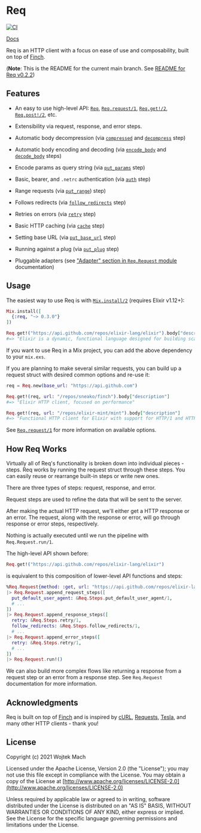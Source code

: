 # Req

[![CI](https://github.com/wojtekmach/req/actions/workflows/ci.yml/badge.svg)](https://github.com/wojtekmach/req/actions/workflows/ci.yml)

[Docs](https://hexdocs.pm/req)

Req is an HTTP client with a focus on ease of use and composability, built on top of [Finch](https://github.com/keathley/finch).

(**Note**: This is the README for the current main branch. See [README for Req v0.2.2](https://github.com/wojtekmach/req/tree/v0.2.2#readme))

## Features

  * An easy to use high-level API: [`Req`][req], [`Req.request/1`][req.request], [`Req.get!/2`][req.get!], [`Req.post!/2`][req.post!], etc.

  * Extensibility via request, response, and error steps.

  * Automatic body decompression (via [`compressed`][compressed] and [`decompress`][decompress] step)

  * Automatic body encoding and decoding (via [`encode_body`][encode_body]
    and [`decode_body`][decode_body] steps)

  * Encode params as query string (via [`put_params`][put_params] step)

  * Basic, bearer, and `.netrc` authentication (via [`auth`][auth] step)

  * Range requests (via [`put_range`][put_range]) step)

  * Follows redirects (via [`follow_redirects`][follow_redirects] step)

  * Retries on errors (via [`retry`][retry] step)

  * Basic HTTP caching (via [`cache`][cache] step)

  * Setting base URL (via [`put_base_url`][put_base_url] step)

  * Running against a plug (via [`put_plug`][put_plug] step)

  * Pluggable adapters (see ["Adapter" section in `Req.Request` module][adapter] documentation)

[req]: https://hexdocs.pm/req/Req.html
[req.request]: https://hexdocs.pm/req/Req.html#request/1
[req.get!]: https://hexdocs.pm/req/Req.html#get!/2
[req.post!]: https://hexdocs.pm/req/Req.html#post!/2
[compressed]: https://hexdocs.pm/req/Req.Steps.html#compressed/1
[decompress]: https://hexdocs.pm/req/Req.Steps.html#decompress/1
[encode_body]: https://hexdocs.pm/req/Req.Steps.html#encode_body/1
[decode_body]: https://hexdocs.pm/req/Req.Steps.html#decode_body/1
[put_params]: https://hexdocs.pm/req/Req.Steps.html#put_params/1
[auth]: https://hexdocs.pm/req/Req.Steps.html#auth/1
[put_range]: https://hexdocs.pm/req/Req.Steps.html#put_range/1
[follow_redirects]: https://hexdocs.pm/req/Req.Steps.html#follow_redirects/1
[retry]: https://hexdocs.pm/req/Req.Steps.html#retry/1
[cache]: https://hexdocs.pm/req/Req.Steps.html#cache/1
[put_base_url]: https://hexdocs.pm/req/Req.Steps.html#put_base_url/1
[put_plug]: https://hexdocs.pm/req/Req.Steps.html#put_plug/1
[adapter]: https://hexdocs.pm/req/Req.Request.html#module-adapter

## Usage

The easiest way to use Req is with [`Mix.install/2`](https://hexdocs.pm/mix/Mix.html#install/2) (requires Elixir v1.12+):

```elixir
Mix.install([
  {:req, "~> 0.3.0"}
])

Req.get!("https://api.github.com/repos/elixir-lang/elixir").body["description"]
#=> "Elixir is a dynamic, functional language designed for building scalable and maintainable applications"
```

If you want to use Req in a Mix project, you can add the above dependency to your `mix.exs`.

If you are planning to make several similar requests, you can build up a request struct with
desired common options and re-use it:

```elixir
req = Req.new(base_url: "https://api.github.com")

Req.get!(req, url: "/repos/sneako/finch").body["description"]
#=> "Elixir HTTP client, focused on performance"

Req.get!(req, url: "/repos/elixir-mint/mint").body["description"]
#=> "Functional HTTP client for Elixir with support for HTTP/1 and HTTP/2."
```

See [`Req.request/1`](https://hexdocs.pm/req/Req.html#request/1) for more information on available
options.

## How Req Works

Virtually all of Req's functionality is broken down into individual pieces - steps. Req works by
running the request struct through these steps. You can easily reuse or rearrange built-in steps
or write new ones.

There are three types of steps: request, response, and error.

Request steps are used to refine the data that will be sent to the server.

After making the actual HTTP request, we'll either get a HTTP response or an error.
The request, along with the response or error, will go through response or
error steps, respectively.

Nothing is actually executed until we run the pipeline with `Req.Request.run/1`.

The high-level API shown before:

```elixir
Req.get!("https://api.github.com/repos/elixir-lang/elixir")
```

is equivalent to this composition of lower-level API functions and steps:

```elixir
%Req.Request{method: :get, url: "https://api.github.com/repos/elixir-lang/elixir"}
|> Req.Request.append_request_steps([
  put_default_user_agent: &Req.Steps.put_default_user_agent/1,
  # ...
])
|> Req.Request.append_response_steps([
  retry: &Req.Steps.retry/1,
  follow_redirects: &Req.Steps.follow_redirects/1,
  # ...
|> Req.Request.append_error_steps([
  retry: &Req.Steps.retry/1,
  # ...
])
|> Req.Request.run!()
```

We can also build more complex flows like returning a response from a request step
or an error from a response step. See `Req.Request` documentation for more information.

## Acknowledgments

Req is built on top of [Finch](http://github.com/keathley/finch) and is inspired by [cURL](https://curl.se), [Requests](https://docs.python-requests.org/en/master/), [Tesla](https://github.com/teamon/tesla), and many other HTTP clients - thank you!

## License

Copyright (c) 2021 Wojtek Mach

Licensed under the Apache License, Version 2.0 (the "License");
you may not use this file except in compliance with the License.
You may obtain a copy of the License at [http://www.apache.org/licenses/LICENSE-2.0](http://www.apache.org/licenses/LICENSE-2.0)

Unless required by applicable law or agreed to in writing, software
distributed under the License is distributed on an "AS IS" BASIS,
WITHOUT WARRANTIES OR CONDITIONS OF ANY KIND, either express or implied.
See the License for the specific language governing permissions and
limitations under the License.
